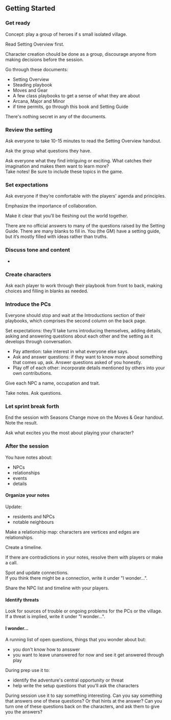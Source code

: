 ## Getting Started

### Get ready

Concept: play a group of heroes if s small isolated village.  

Read Setting Overview first.  

Character creation chould be done as a group, discourage anyone from making decisions before the session.  

Go through these documents:
* Setting Overview
* Steading playbook
* Moves and Gear
* A few class playbooks to get a sense of what they are about
* Arcana, Major and Minor
* if time permits, go through this book and Setting Guide

There's nothing secret in any of the documents. 

### Review the setting

Ask everyone to take 10-15 minutes to read the Setting Overview handout.

Ask the group what questions they have.

Ask everyone what they find intriguing or exciting. What catches their imagination and makes them want to learn more?  
Take notes! Be sure to include these topics in the game.  

### Set expectations

Ask everyone if they’re comfortable with the players' agenda and principles.

Emphasize the importance of collaboration.  

Make it clear that you’ll be fleshing out the world together.

There are no official answers to many of the questions raised by the Setting Guide. There are many blanks to fill in. You (the GM) have a setting guide, but it’s mostly filled with ideas rather than truths.  

### Discuss tone and content

-

### Create characters

Ask each player to work through their playbook from front to back, making choices and filling in blanks as needed.  

### Introduce the PCs

Everyone should stop and wait at the Introductions section of their playbooks, which comprises the second column on the back page.  

Set expectations: they’ll take turns introducing themselves, adding details, asking and answering questions about each other and the setting as it develops through conversation.

* Pay attention: take interest in what everyone else says.  
* Ask and answer questions: if they want to know more about something that comes up, ask. Answer questions asked of you honestly.  
* Play off of each other: incorporate details mentioned by others into your own contributions.  

Give each NPC a name, occupation and trait.  

Take notes. Ask questions.  

### Let sprint break forth

End the session with Seasons Change move on the Moves & Gear handout. Note the result.  

Ask what excites you the most about playing your character?

### After the session

You have notes about:
* NPCs
* relationships
* events
* details

#### Organize your notes

Update:
* residents and NPCs
* notable neighbours

Make a relationship map: characters are vertices and edges are relationships.  

Create a timeline.  

If there are contradictions in your notes, resolve them with players or make a call.  

Spot and update connections.  
If you think there might be a connection, write it under "I wonder...".  

Share the NPC list and timeline with your players.  

#### Identify threats

Look for sources of trouble or ongoing problems for the PCs or the village.   
If a threat is implied, write it under "I wonder...".   

#### I wonder...

A running list of open questions, things that you wonder about but:
* you don't know how to ansswer
* you want to leave unanswered for now and see it get answered through play

During prep use it to:
* identify the adventure's central opportunity or threat
* help write the setup questions that you'll ask the characters

During session use it to say something interesting.
Can you say something that answers one of these questions?
Or that hints at the answer?
Can you turn one of these questions back on the characters, and ask them to give you the answers?
